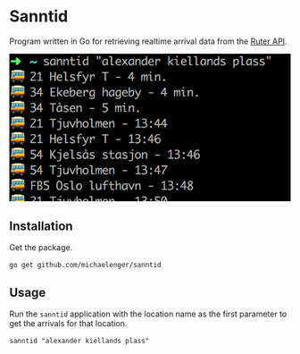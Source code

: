 # Sanntid

Program written in Go for retrieving realtime arrival data from the [Ruter API](https://ruter.no/labs/).

![Screenshot](https://raw.githubusercontent.com/michaelenger/sanntid/master/screenshot.png)

## Installation

Get the package.

```shell
go get github.com/michaelenger/sanntid
```

## Usage

Run the `sanntid` application with the location name as the first parameter to get the arrivals for that location.

```shell
sanntid "alexander kiellands plass"
```
